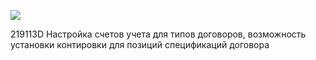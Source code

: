 ![](eXpress_7fPGsZfWPN.png)



219113D Настройка счетов учета для типов договоров, возможность установки контировки для позиций спецификаций договора